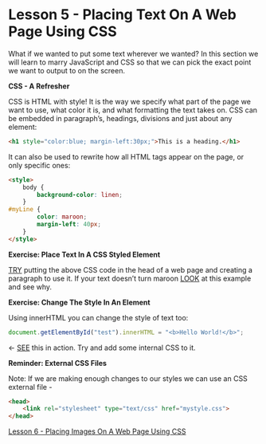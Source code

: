 Lesson 5 - Placing Text On A Web Page Using CSS
================================================

What if we wanted to put some text wherever we wanted?  In this section we will learn to marry JavaScript and CSS so that we can pick the exact point we want to output to on the screen.

**CSS - A Refresher**

CSS is HTML with style!  It is the way we specify what part of the page we want to use, what color it is, and what formatting the text takes on.  CSS can be embedded in paragraph’s, headings, divisions and just about any element:
```html
<h1 style="color:blue; margin-left:30px;">This is a heading.</h1>
```
It can also be used to rewrite how all HTML tags appear on the page, or only specific ones:
```html
<style>
	body {
    	background-color: linen;
	}
#myLine {
		color: maroon;
		margin-left: 40px;
	} 
</style>
```
**Exercise: Place Text In A CSS Styled Element**

[TRY](http://jsbin.com/wuruxepele/1/edit?html,output) putting the above CSS code in the head of a web page and creating a paragraph to use it.  If your text doesn’t turn maroon [LOOK](http://jsbin.com/qisiyosaqu/1/edit?html,output) at this example and see why.

**Exercise: Change The Style In An Element**

Using innerHTML you can change the style of text too:
```javascript
document.getElementById("test").innerHTML = "<b>Hello World!</b>";
```
← [SEE](http://jsbin.com/mojovaxuyi/1/edit?html,output) this in action.  Try and add some internal CSS to it.

**Reminder: External CSS Files**

Note: If we are making enough changes to our styles we can use an CSS external file -
```html
<head>
	<link rel="stylesheet" type="text/css" href="mystyle.css">
</head>
```
[Lesson 6 - Placing Images On A Web Page Using CSS](lesson-6.md)
